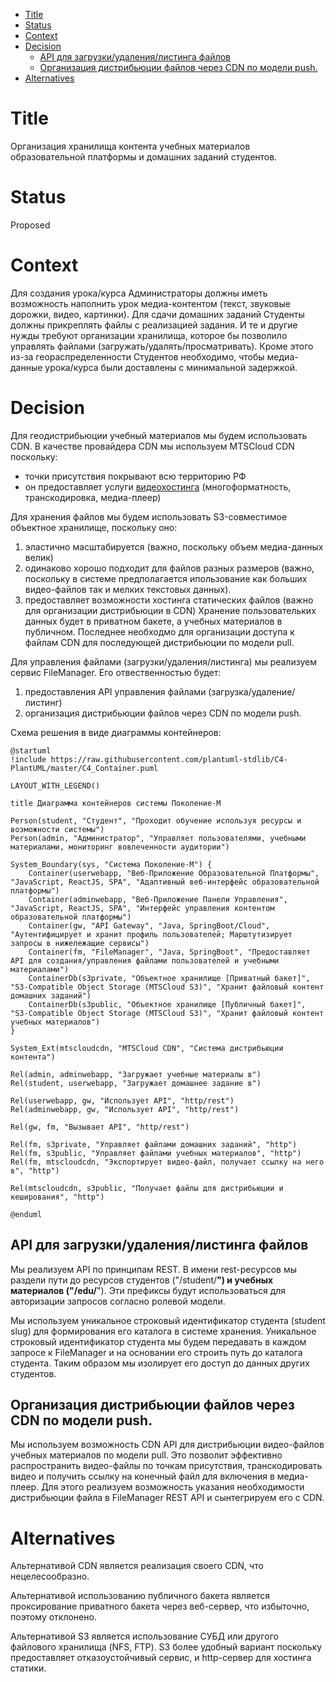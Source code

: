- [Title](#title)
- [Status](#status)
- [Context](#context)
- [Decision](#decision)
  - [API для загрузки/удаления/листинга файлов](#api-для-загрузкиудалениялистинга-файлов)
  - [Организация дистрибьюции файлов через CDN по модели push.](#организация-дистрибьюции-файлов-через-cdn-по-модели-push)
- [Alternatives](#alternatives)

# Title
Организация хранилища контента учебных материалов образовательной платформы и домашних заданий студентов.

# Status
Proposed

# Context
Для создания урока/курса Администраторы должны иметь возможность наполнить урок медиа-контентом (текст, звуковые дорожки, видео, картинки). Для сдачи домашних заданий Студенты должны прикреплять файлы с реализацией задания. И те и другие нужды требуют организации хранилища, которое бы позволило управлять файлами (загружать/удалять/просматривать). Кроме этого из-за геораспределенности Студентов необходимо, чтобы медиа-данные урока/курса были доставлены с минимальной задержкой.

# Decision
Для геодистрибьюции учебный материалов мы будем использовать CDN. В качестве провайдера CDN мы используем MTSCloud CDN поскольку:
- точки присутствия покрывают всю территорию РФ
- он предоставляет услуги [видеохостинга](https://cloud.mts.ru/knowledge/cdn/mediaservisy/videokhosting-i-videostriming/) (многоформатность, транскодировка, медиа-плеер)

Для хранения файлов мы будем использовать S3-совместимое объектное хранилище, поскольку оно:
1. эластично масштабируется (важно, поскольку объем медиа-данных велик)
2. одинаково хорошо подходит для файлов разных размеров (важно, поскольку в системе предполагается ипользование как больших видео-файлов так и мелких текстовых данных). 
3. предоставляет возможности хостинга статических файлов (важно для организации дистрибьюции в CDN)
Хранение пользовательких данных будет в приватном бакете, а учебных материалов в публичном. Последнее необходмо для организации доступа к файлам CDN для последующей дистрибьюции по модели pull. 

Для управления файлами (загрузки/удаления/листинга) мы реализуем сервис FileManager. Его отвественностью будет:
1. предоставления API управления файлами (загрузка/удаление/листинг)
2. организация дистрибьюции файлов через CDN по модели push.

Схема решения в виде диаграммы контейнеров:
```plantuml
@startuml
!include https://raw.githubusercontent.com/plantuml-stdlib/C4-PlantUML/master/C4_Container.puml

LAYOUT_WITH_LEGEND()

title Диаграмма контейнеров системы Поколение-М

Person(student, "Студент", "Проходит обучение используя ресурсы и возможности системы")
Person(admin, "Администратор", "Управляет пользователями, учебными материалами, мониторинг вовлеченности аудитории")

System_Boundary(sys, "Система Поколение-М") {
    Container(userwebapp, "Веб-Приложение Образовательной Платформы", "JavaScript, ReactJS, SPA", "Адаптивный веб-интерфейс образовательной платформы")
    Container(adminwebapp, "Веб-Приложение Панели Управления", "JavaScript, ReactJS, SPA", "Интерфейс управления контентом образовательной платформы")
    Container(gw, "API Gateway", "Java, SpringBoot/Cloud", "Аутентифицирует и хранит профиль пользователей; Марштутизирует запросы в нижележащие сервисы")
    Container(fm, "FileManager", "Java, SpringBoot", "Предоставляет API для создания/управления файлами пользователей и учебными материалами")
    ContainerDb(s3private, "Объектное хранилище [Приватный бакет]", "S3-Compatible Object Storage (MTSCloud S3)", "Хранит файловый контент домашних заданий")
    ContainerDb(s3public, "Объектное хранилище [Публичный бакет]", "S3-Compatible Object Storage (MTSCloud S3)", "Хранит файловый контент учебных материалов")
}

System_Ext(mtscloudcdn, "MTSCloud CDN", "Система дистрибьюции контента")

Rel(admin, adminwebapp, "Загружает учебные материалы в")
Rel(student, userwebapp, "Загружает домашнее задание в")

Rel(userwebapp, gw, "Использует API", "http/rest")
Rel(adminwebapp, gw, "Использует API", "http/rest")

Rel(gw, fm, "Вызывает API", "http/rest")

Rel(fm, s3private, "Управляет файлами домашних заданий", "http")
Rel(fm, s3public, "Управляет файлами учебных материалов", "http")
Rel(fm, mtscloudcdn, "Экспортирует видео-файл, получает ссылку на него в", "http")

Rel(mtscloudcdn, s3public, "Получает файлы для дистрибьюции и кеширования", "http")

@enduml
```

## API для загрузки/удаления/листинга файлов
Мы реализуем API по принципам REST. В имени rest-ресурсов мы раздели пути до ресурсов студентов ("/student/**") и учебных материалов ("/edu/**"). Эти префиксы будут использоваться для авторизации запросов согласно ролевой модели.

Мы используем уникальное строковый идентификатор студента (student slug) для формирования его каталога в системе хранения. Уникальное строковый идентификатор студента мы будем передавать в каждом запросе к FileManager и на основании его строить путь до каталога студента. Таким образом мы изолирует его доступ до данных других студентов.

## Организация дистрибьюции файлов через CDN по модели push.
Мы используем возможность CDN API для дистрибьюции видео-файлов учебных материалов по модели pull. Это позволит эффективно распространить видео-файлы по точкам присутствия, транскодировать видео и получить ссылку на конечный файл для включения в медиа-плеер. Для этого реализуем возможность указания необходимости дистрибьюции файла в FileManager REST API и сынтегрируем его c CDN.

# Alternatives
Альтернативой CDN является реализация своего CDN, что нецелесообразно.

Альтернативой использованию публичного бакета является проксирование приватного бакета через веб-сервер, что избыточно, поэтому отклонено.

Альтернативой S3 является использование СУБД или другого файлового хранилища (NFS, FTP). S3 более удобный вариант поскольку предоставляет отказоустойчивый сервис, и http-сервер для хостинга статики.